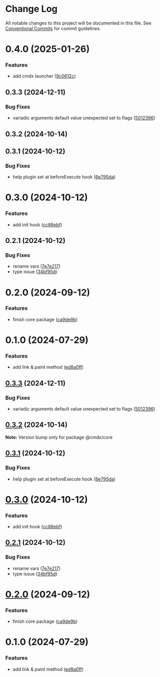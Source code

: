 # Change Log

All notable changes to this project will be documented in this file.
See [Conventional Commits](https://conventionalcommits.org) for commit guidelines.

# 0.4.0 (2025-01-26)

### Features

* add cmdx launcher ([9c0612c](https://github.com/miserylee/cmdx/commit/9c0612c8093df71c2fbd8beb9d6210a93c4c5f04))

## 0.3.3 (2024-12-11)

### Bug Fixes

* variadic arguments default value unexpected set to flags ([5012396](https://github.com/miserylee/cmdx/commit/50123968140fd26709dd0f4cb65ecc2c81d0d518))

## 0.3.2 (2024-10-14)

## 0.3.1 (2024-10-12)

### Bug Fixes

* help plugin set at beforeExecute hook ([6e795da](https://github.com/miserylee/cmdx/commit/6e795daa64c9b6a991b98d34d46f941e8ee6215c))

# 0.3.0 (2024-10-12)

### Features

* add init hook ([cc88ebf](https://github.com/miserylee/cmdx/commit/cc88ebf021af2be3988d21a2a5b9c675a519e5bc))

## 0.2.1 (2024-10-12)

### Bug Fixes

* rename vars ([7e7e217](https://github.com/miserylee/cmdx/commit/7e7e217bc73089072e9aebf2c093f85506dbe3d1))
* type issue ([34bf95d](https://github.com/miserylee/cmdx/commit/34bf95de82bfdd84faa625427098bd9a082bb986))

# 0.2.0 (2024-09-12)

### Features

* finish core package ([ca9de9b](https://github.com/miserylee/cmdx/commit/ca9de9b4f2e380b965527f4949281b84c04be738))

# 0.1.0 (2024-07-29)

### Features

* add link & paint method ([ed8a0ff](https://github.com/miserylee/cmdx/commit/ed8a0ff3c108586b97748a9e28902cf01e353c68))

## [0.3.3](https://github.com/miserylee/cmdx/compare/v0.3.2...v0.3.3) (2024-12-11)

### Bug Fixes

* variadic arguments default value unexpected set to flags ([5012396](https://github.com/miserylee/cmdx/commit/50123968140fd26709dd0f4cb65ecc2c81d0d518))

## [0.3.2](https://github.com/miserylee/cmdx/compare/v0.3.1...v0.3.2) (2024-10-14)

**Note:** Version bump only for package @cmdx/core

## [0.3.1](https://github.com/miserylee/cmdx/compare/v0.3.0...v0.3.1) (2024-10-12)

### Bug Fixes

* help plugin set at beforeExecute hook ([6e795da](https://github.com/miserylee/cmdx/commit/6e795daa64c9b6a991b98d34d46f941e8ee6215c))

# [0.3.0](https://github.com/miserylee/cmdx/compare/v0.2.1...v0.3.0) (2024-10-12)

### Features

* add init hook ([cc88ebf](https://github.com/miserylee/cmdx/commit/cc88ebf021af2be3988d21a2a5b9c675a519e5bc))

## [0.2.1](https://github.com/miserylee/cmdx/compare/v0.2.0...v0.2.1) (2024-10-12)

### Bug Fixes

* rename vars ([7e7e217](https://github.com/miserylee/cmdx/commit/7e7e217bc73089072e9aebf2c093f85506dbe3d1))
* type issue ([34bf95d](https://github.com/miserylee/cmdx/commit/34bf95de82bfdd84faa625427098bd9a082bb986))

# [0.2.0](https://github.com/miserylee/cmdx/compare/v0.1.0...v0.2.0) (2024-09-12)

### Features

* finish core package ([ca9de9b](https://github.com/miserylee/cmdx/commit/ca9de9b4f2e380b965527f4949281b84c04be738))

# 0.1.0 (2024-07-29)

### Features

* add link & paint method ([ed8a0ff](https://github.com/miserylee/cmdx/commit/ed8a0ff3c108586b97748a9e28902cf01e353c68))
